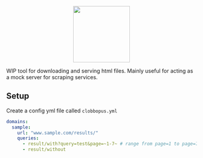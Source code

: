 <p align="center">
<img src="https://assets.pokemon.com/assets/cms2/img/pokedex/full/852.png" height="150" />
</p>
WIP tool for downloading and serving html files.
Mainly useful for acting as a mock server for scraping services.

## Setup

Create a config yml file called `clobbopus.yml`

```yml
domains:
  sample:
    url: "www.sample.com/results/"
    queries:
      - result/with?query=test&page=~1-7~ # range from page=1 to page=7
      - result/without
```
